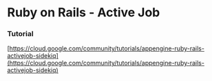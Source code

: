 # Ruby on Rails - Active Job

### Tutorial
[https://cloud.google.com/community/tutorials/appengine-ruby-rails-activejob-sidekiq](https://cloud.google.com/community/tutorials/appengine-ruby-rails-activejob-sidekiq)

